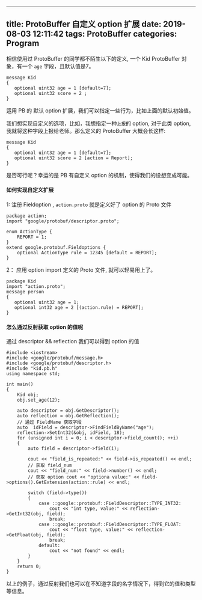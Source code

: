 
---
title: ProtoBuffer 自定义 option 扩展
date: 2019-08-03 12:11:42
tags:  ProtoBuffer
categories: Program
---


相信使用过 ProtoBuffer 的同学都不陌生以下的定义, 一个 Kid ProtoBuffer 对象，有一个 `age` 字段，且默认值是7。

```
message Kid
{
   optional uint32 age = 1 [default=7];
   optional uint32 score = 2 ;
}
```

运用 PB 的 默认 option 扩展，我们可以指定一些行为，比如上面的默认初始值。

我们想实现自定义的选项，比如，我想指定一种`上报`的 option, 对于此类 option, 我就将这种字段上报给老师。那么定义的 ProtoBuffer 大概会长这样:

```
message Kid
{
   optional uint32 age = 1 [default=7];
   optional uint32 score = 2 [action = Report];
}
```

是否可行呢？幸运的是 PB 有自定义 option 的机制，使得我们的设想变成可能。


#### 如何实现自定义扩展

1:  注册 Fieldoption , `action.proto` 就是定义好了 option 的 Proto 文件

```
package action;
import "google/protobuf/descriptor.proto";

enum ActionType {
    REPORT = 1;
}
extend google.protobuf.Fieldoptions {
    optional ActionType rule = 12345 [default = REPORT];
}
```

2： 应用 option
import 定义的 Proto 文件, 就可以轻易用上了。

```
package Kid                                                                          
import "action.proto";                                                                    
message person 
{
   optional uint32 age = 1;
   optional int32 age = 2 [(action.rule) = REPORT];
}
```


#### 怎么通过反射获取 option 的值呢

通过 descriptor && reflection 我们可以得到 option 的值 

```
#include <iostream>
#include <google/protobuf/message.h>
#include <google/protobuf/descriptor.h>
#include "kid.pb.h"
using namespace std;

int main()
{
    Kid obj;
    obj.set_age(12);

    auto descriptor = obj.GetDescriptor();
    auto reflection = obj.GetReflection();
	// 通过 FieldName 获取字段
    auto  idField = descriptor->FindFieldByName("age");
    reflection->SetInt32(&obj, idField, 18);
    for (unsigned int i = 0; i < descriptor->field_count(); ++i) 
    {
        auto field = descriptor->field(i);

        cout << "field_is_repeated:" << field->is_repeated() << endl;
        // 获取 field_num
        cout << "field_num:" << field->number() << endl;
        // 获取 option cout << "optiona value:" << field->options().GetExtension(action::rule) << endl;

        switch (field->type()) 
        {
            case ::google::protobuf::FieldDescriptor::TYPE_INT32:
                cout << "int type, value:" << reflection->GetInt32(obj, field);
                break;
            case ::google::protobuf::FieldDescriptor::TYPE_FLOAT:
                cout << "float type, value:" << reflection->GetFloat(obj, field);
                break;
            default:
                cout << "not found" << endl;
        }
    }
    return 0;
}
```


以上的例子，通过反射我们也可以在不知道字段的名字情况下，得到它的值和类型等信息。


